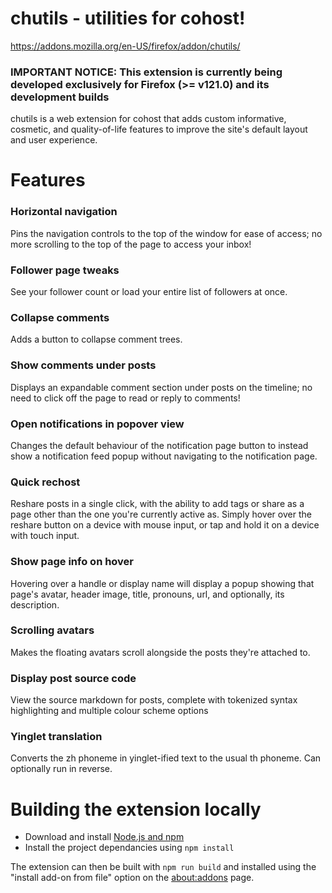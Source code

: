 # chutils - utilities for cohost!

https://addons.mozilla.org/en-US/firefox/addon/chutils/

### **IMPORTANT NOTICE**: This extension is currently being developed exclusively for Firefox (>= v121.0) and its development builds
chutils is a web extension for cohost that adds custom informative, cosmetic, and quality-of-life features to improve the site's default layout and user experience.

# Features

### Horizontal navigation
Pins the navigation controls to the top of the window for ease of access; no more scrolling to the top of the page to access your inbox!

### Follower page tweaks
See your follower count or load your entire list of followers at once.

### Collapse comments
Adds a button to collapse comment trees.

### Show comments under posts
Displays an expandable comment section under posts on the timeline; no need to click off the page to read or reply to comments!

### Open notifications in popover view
Changes the default behaviour of the notification page button to instead show a notification feed popup without navigating to the notification page.

### Quick rechost
Reshare posts in a single click, with the ability to add tags or share as a page other than the one you're currently active as. Simply hover over the reshare button on a device with mouse input, or tap and hold it on a device with touch input.

### Show page info on hover
Hovering over a handle or display name will display a popup showing that page's avatar, header image, title, pronouns, url, and optionally, its description.

### Scrolling avatars
Makes the floating avatars scroll alongside the posts they're attached to.

### Display post source code
View the source markdown for posts, complete with tokenized syntax highlighting and multiple colour scheme options

### Yinglet translation
Converts the zh phoneme in yinglet-ified text to the usual th phoneme. Can optionally run in reverse.

# Building the extension locally
- Download and install [Node.js and npm](https://docs.npmjs.com/downloading-and-installing-node-js-and-npm)
- Install the project dependancies using ```npm install```

The extension can then be built with ```npm run build``` and installed using the "install add-on from file" option on the [about:addons](about:addons) page.


